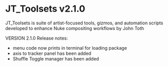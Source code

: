 # JT_Toolsets v2.1.0
JT_Toolsets is suite of artist-focused tools, gizmos, and automation scripts developed to enhance Nuke compositing workflows by John Toth




VERSION 2.1.0 Release notes:
- menu code now prints in terminal for loading package
- axis to tracker panel has been added
- Shuffle Toggle manager has been added
